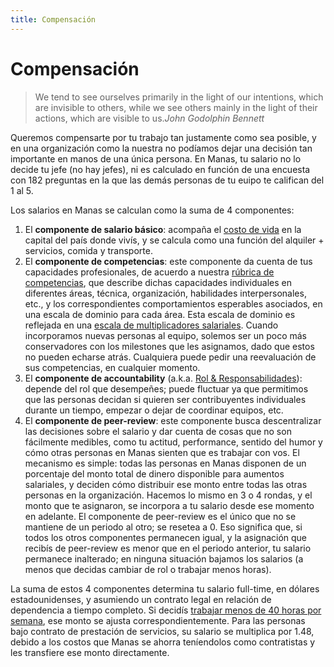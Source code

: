 ```yaml
---
title: Compensación
---
```

# Compensación

> We tend to see ourselves primarily in the light of our intentions, which are invisible to others, while we see others mainly in the light of their actions, which are visible to us.<cite>John Godolphin Bennett</cite>

Queremos compensarte por tu trabajo tan justamente como sea posible, y en una organización como la nuestra no podíamos dejar una decisión tan importante en manos de una única persona. En Manas, tu salario no lo decide tu jefe (no hay jefes), ni es calculado en función de una encuesta con 182 preguntas en la que las demás personas de tu euipo te califican del 1 al 5.

Los salarios en Manas se calculan como la suma de 4 componentes:

1. El **componente de salario básico**: acompaña el [costo de vida](https://airtable.com/shrOSKOOWT3GyLdlR/tblrRXSvO4swGmleE) en la capital del país donde vivís, y se calcula como una función del alquiler + servicios, comida y transporte.
2. El **componente de competencias**: este componente da cuenta de tus capacidades profesionales, de acuerdo a nuestra [rúbrica de competencias](https://rubric.manas.tech/), que describe dichas capacidades individuales en diferentes áreas, técnica, organización, habilidades interpersonales, etc., y los correspondientes comportamientos esperables asociados, en una escala de dominio para cada área. Esta escala de dominio es reflejada en una [escala de multiplicadores salariales](https://airtable.com/shrHW4tHVmrXveHyQ/tblXdlPKUEfc3eLKs). Cuando incorporamos nuevas personas al equipo, solemos ser un poco más conservadores con los milestones que les asignamos, dado que estos no pueden echarse atrás. Cualquiera puede pedir una reevaluación de sus competencias, en cualquier momento.
3. El **componente de accountability** (a.k.a. [Rol & Responsabilidades](https://airtable.com/shrOu3cg5ErVOMLMz/tblIKC6vHixhGASQK)): depende del rol que desempeñes; puede fluctuar ya que permitimos que las personas decidan si quieren ser contribuyentes individuales durante un tiempo, empezar o dejar de coordinar equipos, etc.
4. El **componente de peer-review**: este componente busca descentralizar las decisiones sobre el salario y dar cuenta de cosas que no son fácilmente medibles, como tu actitud, performance, sentido del humor y cómo otras personas en Manas sienten que es trabajar con vos. El mecanismo es simple: todas las personas en Manas disponen de un porcentaje del monto total de dinero disponible para aumentos salariales, y deciden cómo distribuir ese monto entre todas las otras personas en la organización. Hacemos lo mismo en 3 o 4 rondas, y el monto que te asignaron, se incorpora a tu salario desde ese momento en adelante. El componente de peer-review es el único que no se mantiene de un periodo al otro; se resetea a 0. Eso significa que, si todos los otros componentes permanecen igual, y la asignación que recibís de peer-review es menor que en el periodo anterior, tu salario permanece inalterado; en ninguna situación bajamos los salarios (a menos que decidas cambiar de rol o trabajar menos horas).

La suma de estos 4 componentes determina tu salario full-time, en dólares estadounidenses, y asumiendo un contrato legal en relación de dependencia a tiempo completo. Si decidís [trabajar menos de 40 horas por semana](https://airtable.com/shrEIEz6rhcwpS1Oz), ese monto se ajusta correspondientemente. Para las personas bajo contrato de prestación de servicios, su salario se multiplica por 1.48, debido a los costos que Manas se ahorra teníendolos como contratistas y les transfiere ese monto directamente.